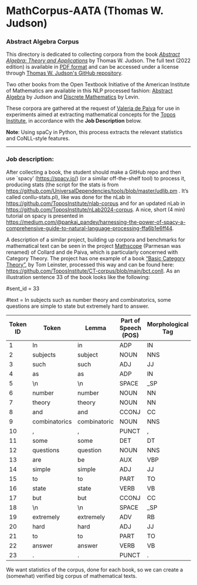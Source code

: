 # MathCorpus-AATA (Thomas W. Judson)

### Abstract Algebra Corpus

This directory is dedicated to collecting corpora from the book [*Abstract Algebra: Theory and Applications*](https://github.com/twjudson/aata) by Thomas W. Judson. The full text (2022 edition) is available in [PDF format](http://abstract.pugetsound.edu/download.html) and can be accessed under a license through [Thomas W. Judson's GitHub repository](https://github.com/twjudson/aata).

Two other books from the Open Textbook Initiative of the American Institute of Mathematics are available in this NLP processed fashion: [Abstract Algebra](https://github.com/andreago9/MathCorpus-AATA) by Judson and [Discrete Mathematics](https://github.com/andreago9/DMLevin/blob/main/README.md) by Levin.

These corpora are gathered at the request of [Valeria de Paiva](https://vcvpaiva.github.io/) for use in experiments aimed at extracting mathematical concepts for the [Topos Institute](https://topos.institute/), in accordance with the **Job Description** below.


**Note**: Using spaCy in Python, this process extracts the relevant statistics and CoNLL-style features.


---------------------
### Job description:

After collecting a book, the student should make a GitHub repo and then use `spacy’ (https://spacy.io/) (or a similar off-the-shelf tool) to process it, producing stats (the script for the stats is from https://github.com/UniversalDependencies/tools/blob/master/udlib.pm . It’s called conllu-stats.pl), like was done for the nLab in https://github.com/ToposInstitute/nlab-corpus and for an updated nLab in  https://github.com/ToposInstitute/nLab2024-corpus. A nice, short  (4 min) tutorial on spacy is presented in https://medium.com/@pankaj_pandey/harnessing-the-power-of-spacy-a-comprehensive-guide-to-natural-language-processing-ffa6b1e6ff44.

A description of a similar project, building up corpora and benchmarks for mathematical text can be seen in the project [Mathscope](http://www.jacobcollard.com/mathoscope/) (Parmesan was renamed) of Collard and de Paiva, which is particularly concerned with Category Theory. The project has one example of a book [“Basic Category Theory”](https://thorsonlinguistics.github.io/bct/#p1), by Tom Leinster, processed this way and can be found here: https://github.com/ToposInstitute/CT-corpus/blob/main/bct.conll. 
As an illustration sentence 33 of the book looks like the following:

#sent_id = 33

#text = In subjects such as number theory and combinatorics, some questions are simple to state but extremely hard to answer.

| Token ID | Token        | Lemma         | Part of Speech (POS) | Morphological Tag | Morphological Features              | Head ID | Dependency Relation | Space Info       |
|----------|--------------|---------------|-----------------------|--------------------|--------------------------------------|---------|----------------------|------------------|
| 1        | In           | in            | ADP                  | IN                 | _                                    | 13      | prep                | _                |
| 2        | subjects     | subject       | NOUN                 | NNS                | Number=Plur                          | 1       | pobj                | _                |
| 3        | such         | such          | ADJ                  | JJ                 | Degree=Pos                           | 4       | amod                | _                |
| 4        | as           | as            | ADP                  | IN                 | _                                    | 2       | prep                | SpaceAfter=No    |
| 5        | \n           | \n            | SPACE                | _SP                | _                                    | 7       | dep                 | SpaceAfter=No    |
| 6        | number       | number        | NOUN                 | NN                 | Number=Sing                          | 7       | compound            | _                |
| 7        | theory       | theory        | NOUN                 | NN                 | Number=Sing                          | 4       | pobj                | _                |
| 8        | and          | and           | CCONJ                | CC                 | ConjType=Cmp                         | 7       | cc                  | _                |
| 9        | combinatorics | combinatoric | NOUN                 | NNS                | Number=Plur                          | 7       | conj                | SpaceAfter=No    |
| 10       | ,            | ,             | PUNCT                | ,                  | PunctType=Comm                       | 13      | punct               | _                |
| 11       | some         | some          | DET                  | DT                 | _                                    | 12      | det                 | _                |
| 12       | questions    | question      | NOUN                 | NNS                | Number=Plur                          | 13      | nsubj               | _                |
| 13       | are          | be            | AUX                  | VBP                | Mood=Ind|Tense=Pres|VerbForm=Fin     | 0       | ROOT                | _                |
| 14       | simple       | simple        | ADJ                  | JJ                 | Degree=Pos                           | 13      | acomp               | _                |
| 15       | to           | to            | PART                 | TO                 | _                                    | 16      | aux                 | _                |
| 16       | state        | state         | VERB                 | VB                 | VerbForm=Inf                         | 14      | xcomp               | _                |
| 17       | but          | but           | CCONJ                | CC                 | ConjType=Cmp                         | 14      | cc                  | SpaceAfter=No    |
| 18       | \n           | \n            | SPACE                | _SP                | _                                    | 20      | dep                 | SpaceAfter=No    |
| 19       | extremely    | extremely     | ADV                  | RB                 | _                                    | 20      | advmod              | _                |
| 20       | hard         | hard          | ADJ                  | JJ                 | Degree=Pos                           | 14      | conj                | _                |
| 21       | to           | to            | PART                 | TO                 | _                                    | 22      | aux                 | _                |
| 22       | answer       | answer        | VERB                 | VB                 | VerbForm=Inf                         | 20      | xcomp               | SpaceAfter=No    |
| 23       | .            | .             | PUNCT                | .                  | PunctType=Peri                       | 13      | punct               | _                |


We want statistics of the corpus, done for each book, so we can create a (somewhat) verified big corpus of mathematical texts.

